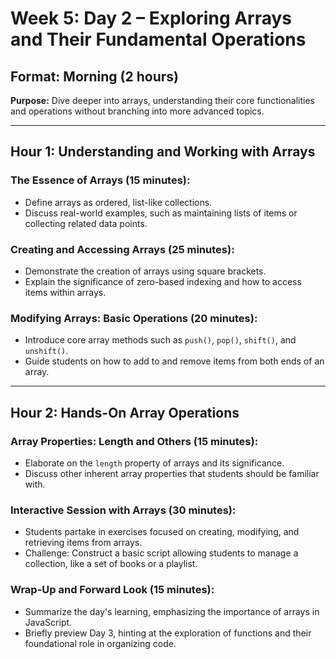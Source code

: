 # Week 5: Day 2 – Exploring Arrays and Their Fundamental Operations

## Format: Morning (2 hours)

**Purpose:** Dive deeper into arrays, understanding their core functionalities and operations without branching into more advanced topics.

---

## Hour 1: Understanding and Working with Arrays

### The Essence of Arrays (15 minutes):

- Define arrays as ordered, list-like collections.
- Discuss real-world examples, such as maintaining lists of items or collecting related data points.

### Creating and Accessing Arrays (25 minutes):

- Demonstrate the creation of arrays using square brackets.
- Explain the significance of zero-based indexing and how to access items within arrays.

### Modifying Arrays: Basic Operations (20 minutes):

- Introduce core array methods such as `push()`, `pop()`, `shift()`, and `unshift()`.
- Guide students on how to add to and remove items from both ends of an array.

---

## Hour 2: Hands-On Array Operations

### Array Properties: Length and Others (15 minutes):

- Elaborate on the `length` property of arrays and its significance.
- Discuss other inherent array properties that students should be familiar with.

### Interactive Session with Arrays (30 minutes):

- Students partake in exercises focused on creating, modifying, and retrieving items from arrays.
- Challenge: Construct a basic script allowing students to manage a collection, like a set of books or a playlist.

### Wrap-Up and Forward Look (15 minutes):

- Summarize the day's learning, emphasizing the importance of arrays in JavaScript.
- Briefly preview Day 3, hinting at the exploration of functions and their foundational role in organizing code.
